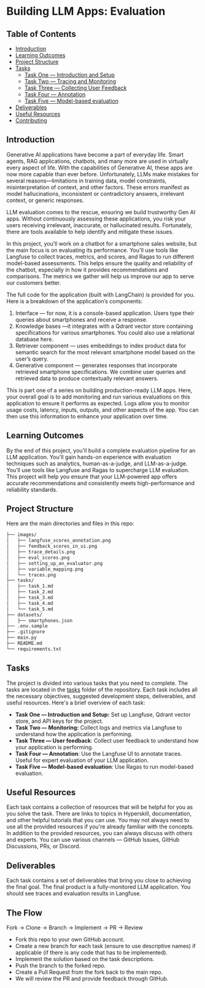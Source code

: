 # Building LLM Apps: Evaluation

## Table of Contents

- [Introduction](#introduction)
- [Learning Outcomes](#learning-outcomes)
- [Project Structure](#project-structure)
- [Tasks](#tasks)
    - [Task One — Introduction and Setup](./tasks/task_1.md)
    - [Task Two — Tracing and Monitoring](./tasks/task_2.md)
    - [Task Three — Collecting User Feedback](./tasks/task_3.md)
    - [Task Four — Annotation](./tasks/task_4.md)
    - [Task Five — Model-based evaluation](./tasks/task_5.md)
- [Deliverables](#deliverables)
- [Useful Resources](#useful-resources)
- [Contributing](#contributing)

## **Introduction**

Generative AI applications have become a part of everyday life. Smart agents, RAG applications, chatbots, and many more are used in virtually every aspect of life. With the capabilities of Generative AI, these apps are now more capable than ever before. Unfortunately, LLMs make mistakes for several reasons—limitations in training data, model constraints, misinterpretation of context, and other factors. These errors manifest as model hallucinations, inconsistent or contradictory answers, irrelevant context, or generic responses.

LLM evaluation comes to the rescue, ensuring we build trustworthy Gen AI apps. Without continuously assessing these applications, you risk your users receiving irrelevant, inaccurate, or hallucinated results. Fortunately, there are tools available to help identify and mitigate these issues.

In this project, you’ll work on a chatbot for a smartphone sales website, but the main focus is on evaluating its performance. You'll use tools like Langfuse to collect traces, metrics, and scores, and Ragas to run different model-based assessments. This helps ensure the quality and reliability of the chatbot, especially in how it provides recommendations and comparisons. The metrics we gather will help us improve our app to serve our customers better.

The full code for the application (built with LangChain) is provided for you. Here is a breakdown of the application’s components:

1. Interface — for now, it is a console-based application. Users type their queries about smartphones and receive a response.
2. Knowledge bases —it integrates with a Qdrant vector store containing specifications for various smartphones. You could also use a relational database here.
3. Retriever component — uses embeddings to index product data for semantic search for the most relevant smartphone model based on the user’s query.
4. Generative component — generates responses that incorporate retrieved smartphone specifications. We combine user queries and retrieved data to produce contextually relevant answers.

This is part one of a series on building production-ready LLM apps. Here, your overall goal is to add monitoring and run various evaluations on this application to ensure it performs as expected. Logs allow you to monitor usage costs, latency, inputs, outputs, and other aspects of the app. You can then use this information to enhance your application over time.

## **Learning Outcomes**

By the end of this project, you'll build a complete evaluation pipeline for an LLM application. You'll gain hands-on experience with evaluation techniques such as analytics, human-as-a-judge, and LLM-as-a-judge. You’ll use tools like Langfuse and Ragas to supercharge LLM evaluation. This project will help you ensure that your LLM-powered app offers accurate recommendations and consistently meets high-performance and reliability standards.

## **Project Structure**

Here are the main directories and files in this repo:

```markdown
├── images/
│   ├── langfuse_scores_annotation.png
│   ├── feedback_scores_in_ui.png
│   ├── trace_details.png
│   ├── eval_scores.png
│   ├── setting_up_an_evaluator.png
│   ├── variable_mapping.png
│   └── traces.png
├── tasks/
│   ├── task_1.md
│   ├── task_2.md
│   ├── task_3.md
│   ├── task_4.md
│   └── task_5.md
├── datasets/
│   ├── smartphones.json
├── .env.sample
├── .gitignore
├── main.py
├── README.md
└── requirements.txt
```

## **Tasks**

The project is divided into various tasks that you need to complete. The tasks are located in the [tasks](./tasks) folder of the repository. Each task includes all the necessary objectives, suggested development steps, deliverables, and useful resources. Here's a brief overview of each task:

- **Task One — Introduction and Setup:** Set up Langfuse, Qdrant vector store, and API keys for the project.
- **Task Two — Monitoring:** Collect logs and metrics via Langfuse to understand how the application is performing.
- **Task Three — User feedback**: Collect user feedback to understand how your application is performing.
- **Task Four  — Annotation**: Use the Langfuse UI to annotate traces. Useful for expert evaluation of your LLM application.
- **Task Five — Model-based evaluation**: Use Ragas to run model-based evaluation.

## **Useful Resources**

Each task contains a collection of resources that will be helpful for you as you solve the task. There are links to topics in Hyperskill, documentation, and other helpful tutorials that you can use. You may not always need to use all the provided resources if you're already familiar with the concepts. In addition to the provided resources, you can always discuss with others and experts. You can use various channels — GitHub Issues, GitHub Discussions, PRs, or Discord.

## Deliverables

Each task contains a set of deliverables that bring you close to achieving the final goal. The final product is a fully-monitored LLM application. You should see traces and evaluation results in Langfuse.

## **The Flow**

Fork → Clone → Branch → Implement → PR → Review

- Fork this repo to your own GitHub account.
- Create a new branch for each task (ensure to use descriptive names) if applicable (if there is any code that has to be implemented).
- Implement the solution based on the task descriptions.
- Push the branch to the forked repo.
- Create a Pull Request from the fork back to the main repo.
- We will review the PR and provide feedback through GitHub.